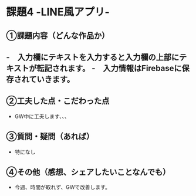 # 課題4 -LINE風アプリ-

## ①課題内容（どんな作品か）
-　入力欄にテキストを入力すると入力欄の上部にテキストが転記されます。
-　入力情報はFirebaseに保存されていきます。
- 
## ②工夫した点・こだわった点
- GW中に工夫します、、、

## ③質問・疑問（あれば）
- 特になし

## ④その他（感想、シェアしたいことなんでも）
- 今週、時間が取れず、GWで改善します。
